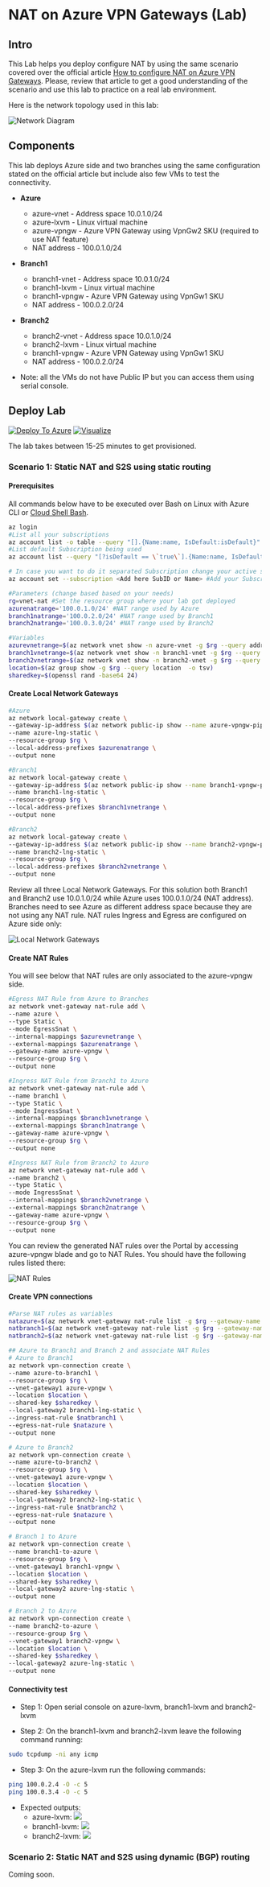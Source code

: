 # NAT on Azure VPN Gateways (Lab)

## Intro

This Lab helps you deploy configure NAT by using the same scenario covered over the official article [How to configure NAT on Azure VPN Gateways](https://docs.microsoft.com/en-us/azure/vpn-gateway/nat-howto). Please, review that article to get a good understanding of the scenario and use this lab to practice on a real lab environment.

Here is the network topology used in this lab:

![Network Diagram](./media/network-diagram.png)

## Components

This lab deploys Azure side and two branches using the same configuration stated on the official article but include also few VMs to test the connectivity.

- **Azure** 
    - azure-vnet - Address space 10.0.1.0/24
    - azure-lxvm - Linux virtual machine
    - azure-vpngw - Azure VPN Gateway using VpnGw2 SKU (required to use NAT feature)
    - NAT address - 100.0.1.0/24
- **Branch1**
    - branch1-vnet - Address space 10.0.1.0/24
    - branch1-lxvm - Linux virtual machine
    - branch1-vpngw - Azure VPN Gateway using VpnGw1 SKU
    - NAT address - 100.0.2.0/24
- **Branch2**
    - branch2-vnet - Address space 10.0.1.0/24
    - branch2-lxvm - Linux virtual machine
    - branch1-vpngw - Azure VPN Gateway using VpnGw1 SKU
    - NAT address - 100.0.2.0/24

- Note: all the VMs do not have Public IP but you can access them using serial console.

## Deploy Lab

[![Deploy To Azure](https://raw.githubusercontent.com/Azure/azure-quickstart-templates/master/1-CONTRIBUTION-GUIDE/images/deploytoazure.svg?sanitize=true)](https://portal.azure.com/#create/Microsoft.Template/uri/https%3A%2F%2Fraw.githubusercontent.com%2Fdmauser%2Fazure-vpn-s2s-nat%2Fmain%2Fazuredeploy.json)
[![Visualize](https://raw.githubusercontent.com/Azure/azure-quickstart-templates/master/1-CONTRIBUTION-GUIDE/images/visualizebutton.svg?sanitize=true)](http://armviz.io/#/?load=https%3A%2F%2Fraw.githubusercontent.com%2Fdmauser%2Fazure-vpn-s2s-nat%2Fmain%2Fazuredeploy.json)

The lab takes between 15-25 minutes to get provisioned.

### Scenario 1: Static NAT and S2S using static routing

#### Prerequisites

All commands below have to be executed over Bash on Linux with Azure CLI or [Cloud Shell Bash](http://shell.azure.com/).

```bash
az login
#List all your subscriptions
az account list -o table --query "[].{Name:name, IsDefault:isDefault}"
#List default Subscription being used
az account list --query "[?isDefault == \`true\`].{Name:name, IsDefault:isDefault}" -o table

# In case you want to do it separated Subscription change your active subscription as shown
az account set --subscription <Add here SubID or Name> #Add your Subscription ID or Name

#Parameters (change based based on your needs)
rg=vnet-nat #Set the resource group where your lab got deployed
azurenatrange='100.0.1.0/24' #NAT range used by Azure
branch1natrange='100.0.2.0/24' #NAT range used by Branch1
branch2natrange='100.0.3.0/24' #NAT range used by Branch2

#Variables
azurevnetrange=$(az network vnet show -n azure-vnet -g $rg --query addressSpace.addressPrefixes[0] -o tsv)
branch1vnetrange=$(az network vnet show -n branch1-vnet -g $rg --query addressSpace.addressPrefixes[0] -o tsv)
branch2vnetrange=$(az network vnet show -n branch2-vnet -g $rg --query addressSpace.addressPrefixes[0] -o tsv)
location=$(az group show -g $rg --query location  -o tsv)
sharedkey=$(openssl rand -base64 24)
```

#### Create Local Network Gateways

```bash
#Azure
az network local-gateway create \
--gateway-ip-address $(az network public-ip show --name azure-vpngw-pip1 --resource-group $rg -o tsv --query "ipAddress" -o tsv) \
--name azure-lng-static \
--resource-group $rg \
--local-address-prefixes $azurenatrange \
--output none

#Branch1
az network local-gateway create \
--gateway-ip-address $(az network public-ip show --name branch1-vpngw-pip1 --resource-group $rg -o tsv --query "ipAddress" -o tsv) \
--name branch1-lng-static \
--resource-group $rg \
--local-address-prefixes $branch1vnetrange \
--output none

#Branch2
az network local-gateway create \
--gateway-ip-address $(az network public-ip show --name branch2-vpngw-pip1 --resource-group $rg -o tsv --query "ipAddress" -o tsv) \
--name branch2-lng-static \
--resource-group $rg \
--local-address-prefixes $branch2vnetrange \
--output none
```

Review all three Local Network Gateways. For this solution both Branch1 and Branch2 use 10.0.1.0/24 while Azure uses 100.0.1.0/24 (NAT address). Branches need to see Azure as different address space because they are not using any NAT rule. NAT rules Ingress and Egress are configured on Azure side only:

![Local Network Gateways](./media/lng-static.png)

#### Create NAT Rules

You will see below that NAT rules are only associated to the azure-vpngw side.

```bash
#Egress NAT Rule from Azure to Branches
az network vnet-gateway nat-rule add \
--name azure \
--type Static \
--mode EgressSnat \
--internal-mappings $azurevnetrange \
--external-mappings $azurenatrange \
--gateway-name azure-vpngw \
--resource-group $rg \
--output none

#Ingress NAT Rule from Branch1 to Azure
az network vnet-gateway nat-rule add \
--name branch1 \
--type Static \
--mode IngressSnat \
--internal-mappings $branch1vnetrange \
--external-mappings $branch1natrange \
--gateway-name azure-vpngw \
--resource-group $rg \
--output none

#Ingress NAT Rule from Branch2 to Azure
az network vnet-gateway nat-rule add \
--name branch2 \
--type Static \
--mode IngressSnat \
--internal-mappings $branch2vnetrange \
--external-mappings $branch2natrange \
--gateway-name azure-vpngw \
--resource-group $rg \
--output none
```

You can review the generated NAT rules over the Portal by accessing azure-vpngw blade and go to NAT Rules. You should have the following rules listed there:

![NAT Rules](./media/nat-rules-azure-vpngw.png)

#### Create VPN connections

```bash
#Parse NAT rules as variables
natazure=$(az network vnet-gateway nat-rule list -g $rg --gateway-name azure-vpngw --query "[?name=='azure'].{id:id}" -o tsv)
natbranch1=$(az network vnet-gateway nat-rule list -g $rg --gateway-name azure-vpngw --query "[?name=='branch1'].{id:id}" -o tsv)
natbranch2=$(az network vnet-gateway nat-rule list -g $rg --gateway-name azure-vpngw --query "[?name=='branch2'].{id:id}" -o tsv)

## Azure to Branch1 and Branch 2 and associate NAT Rules
# Azure to Branch1
az network vpn-connection create \
--name azure-to-branch1 \
--resource-group $rg \
--vnet-gateway1 azure-vpngw \
--location $location \
--shared-key $sharedkey \
--local-gateway2 branch1-lng-static \
--ingress-nat-rule $natbranch1 \
--egress-nat-rule $natazure \
--output none

# Azure to Branch2
az network vpn-connection create \
--name azure-to-branch2 \
--resource-group $rg \
--vnet-gateway1 azure-vpngw \
--location $location \
--shared-key $sharedkey \
--local-gateway2 branch2-lng-static \
--ingress-nat-rule $natbranch2 \
--egress-nat-rule $natazure \
--output none

# Branch 1 to Azure
az network vpn-connection create \
--name branch1-to-azure \
--resource-group $rg \
--vnet-gateway1 branch1-vpngw \
--location $location \
--shared-key $sharedkey \
--local-gateway2 azure-lng-static \
--output none

# Branch 2 to Azure
az network vpn-connection create \
--name branch2-to-azure \
--resource-group $rg \
--vnet-gateway1 branch2-vpngw \
--location $location \
--shared-key $sharedkey \
--local-gateway2 azure-lng-static \
--output none
```

#### Connectivity test

- Step 1: Open serial console on azure-lxvm, branch1-lxvm and branch2-lxvm

- Step 2: On the branch1-lxvm and branch2-lxvm leave the following command running:
```bash
sudo tcpdump -ni any icmp
```
- Step 3: On the azure-lxvm run the following commands:
```bash
ping 100.0.2.4 -O -c 5
ping 100.0.3.4 -O -c 5
```
- Expected outputs:
    - azure-lxvm:
    ![](./media/output-azure-vmlx.png)
    - branch1-lxvm:
    ![](/media/output-branch1-lxvm.png)
    - branch2-lxvm:
    ![](/media/output-branch2-lxvm.png)

### Scenario 2: Static NAT and S2S using dynamic (BGP) routing

Coming soon.